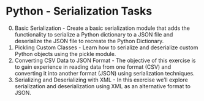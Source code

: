 # Python - Serialization Tasks
0. Basic Serialization - Create a basic serialization module that adds the functionality to serialize a Python dictionary to a JSON file and deserialize the JSON file to recreate the Python Dictionary.
1. Pickling Custom Classes - Learn how to serialize and deserialize custom Python objects using the pickle module.
2. Converting CSV Data to JSON Format - The objective of this exercise is to gain experience in reading data from one format (CSV) and converting it into another format (JSON) using serialization techniques.
3. Serializing and Deserializing with XML - In this exercise we’ll explore serialization and deserialization using XML as an alternative format to JSON.
